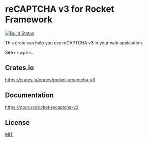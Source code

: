 reCAPTCHA v3 for Rocket Framework
====================

[![Build Status](https://travis-ci.org/magiclen/rocket-recaptcha-v3.svg?branch=master)](https://travis-ci.org/magiclen/rocket-recaptcha-v3)

This crate can help you use reCAPTCHA v3 in your web application.

See `examples`.

## Crates.io

https://crates.io/crates/rocket-recaptcha-v3

## Documentation

https://docs.rs/rocket-recaptcha-v3

## License

[MIT](LICENSE)